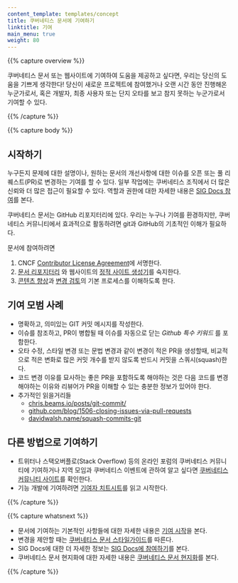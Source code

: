 ```yaml
---
content_template: templates/concept
title: 쿠버네티스 문서에 기여하기
linktitle: 기여
main_menu: true
weight: 80
---
```


{{% capture overview %}}

쿠버네티스 문서 또는 웹사이트에 기여하여 도움을 제공하고 싶다면,
우리는 당신의 도움을 기쁘게 생각한다! 당신이 새로운 프로젝트에 참여했거나
오랜 시간 동안 진행해온 누군가로서,
혹은 개발자, 최종 사용자 또는 단지 오타를 보고 참지 못하는 누군가로서 기여할 수 있다.

{{% /capture %}}

{{% capture body %}}

## 시작하기

누구든지 문제에 대한 설명이나, 원하는 문서의 개선사항에 대한 이슈를 오픈 또는 풀 리퀘스트(PR)로 변경하는 기여를 할 수 있다.
일부 작업에는 쿠버네티스 조직에서 더 많은 신뢰와 더 많은 접근이 필요할 수 있다.
역할과 권한에 대한 자세한 내용은
[SIG Docs 참여](/ko/docs/contribute/participating/)를 본다.

쿠버네티스 문서는 GitHub 리포지터리에 있다. 우리는 누구나
기여를 환경하지만, 쿠버네티스 커뮤니티에서 효과적으로 활동하려면 git과 GitHub의
기초적인 이해가 필요하다.

문서에 참여하려면

1. CNCF [Contributor License Agreement](https://github.com/kubernetes/community/blob/master/CLA.md)에 서명한다.
2. [문서 리포지터리](https://github.com/kubernetes/website) 와 웹사이트의 [정적 사이트 생성기](https://gohugo.io)를 숙지한다.
3. [콘텐츠 향상](https://kubernetes.io/docs/contribute/start/#improve-existing-content)과 [변경 검토](https://kubernetes.io/docs/contribute/start/#review-docs-pull-requests)의 기본 프로세스를 이해하도록 한다.

## 기여 모범 사례

- 명확하고, 의미있는 GIT 커밋 메시지를 작성한다.
- 이슈를 참조하고, PR이 병합될 때 이슈를 자동으로 닫는 _Github 특수 키워드_ 를 포함한다.
- 오타 수정, 스타일 변경 또는 문법 변경과 같이 변경이 적은 PR을 생성할때, 비교적으로 적은 변화로 많은 커밋 개수를 받지 않도록 반드시 커밋을 스쿼시(squash)한다.
- 코드 변경 이유를 묘사하는 좋은 PR을 포함하도록 해야하는 것은 다음 코드를 변경해야하는 이유와 리뷰어가 PR을 이해할 수 있는 충분한 정보가 있어야 한다.
- 추가적인 읽을거리들
    - [chris.beams.io/posts/git-commit/](https://chris.beams.io/posts/git-commit/)
    - [github.com/blog/1506-closing-issues-via-pull-requests ](https://github.com/blog/1506-closing-issues-via-pull-requests )
    - [davidwalsh.name/squash-commits-git ](https://davidwalsh.name/squash-commits-git )

## 다른 방법으로 기여하기

- 트위터나 스택오버플로(Stack Overflow) 등의 온라인 포럼의 쿠버네티스 커뮤니티에 기여하거나 지역 모임과 쿠버네티스 이벤트에 관하여 알고 싶다면 [쿠버네티스 커뮤니티 사이트](/community/)를 확인한다.
- 기능 개발에 기여하려면 [기여자 치트시트](https://github.com/kubernetes/community/tree/master/contributors/guide/contributor-cheatsheet)를 읽고 시작한다.

{{% /capture %}}

{{% capture whatsnext %}}

- 문서에 기여하는 기본적인 사항들에 대한 자세한 내용은 [기여 시작](/docs/contribute/start/)을 본다.
- 변경을 제안할 때는 [쿠버네티스 문서 스타일가이드](/docs/contribute/style/style-guide/)를 따른다.
- SIG Docs에 대한 더 자세한 정보는 [SIG Docs에 참여하기](/ko/docs/contribute/participating/)를 본다.
- 쿠버네티스 문서 현지화에 대한 자세한 내용은 [쿠버네티스 문서 현지화](/docs/contribute/localization/)를 본다.

{{% /capture %}}
